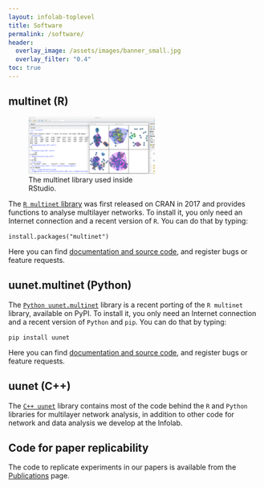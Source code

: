 ```yaml
---
layout: infolab-toplevel
title: Software
permalink: /software/
header:
  overlay_image: /assets/images/banner_small.jpg
  overlay_filter: "0.4"
toc: true
---
```


## multinet (R)

<figure style="width:50%">
<img src="/assets/images/software/r_multinet.png"
         alt="The multinet library used inside RStudio" />
    <figcaption>The multinet library used inside RStudio.</figcaption>
</figure>

The <a href="https://cran.r-project.org/web/packages/multinet/index.html"> `R multinet` library</a> was first released on CRAN in 2017 and provides functions to analyse multilayer networks. To install it, you only need an Internet connection and a recent version of `R`. You can do that by typing:

    install.packages("multinet")
    
Here you can find <a href="https://github.com/uuinfolab/r_multinet">documentation and source code</a>, and register bugs or feature requests. 

## uunet.multinet (Python)

The  <a href="https://pypi.org/project/uunet/">`Python uunet.multinet`</a> library is a recent porting of the `R multinet` library, available on PyPI. To install it, you only need an Internet connection and a recent version of `Python` and `pip`. You can do that by typing:

    pip install uunet
    
Here you can find <a href="https://github.com/uuinfolab/py_multinet">documentation and source code</a>, and register bugs or feature requests. 

## uunet (C++)

The <a href="https://github.com/uuinfolab/uunet">`C++ uunet`</a> library contains most of the code behind the `R` and `Python` libraries for multilayer network analysis, in addition to other code for network and data analysis we develop at the Infolab. 

## Code for paper replicability

The code to replicate experiments in our papers is available from the <a href="../publications">Publications</a> page.
